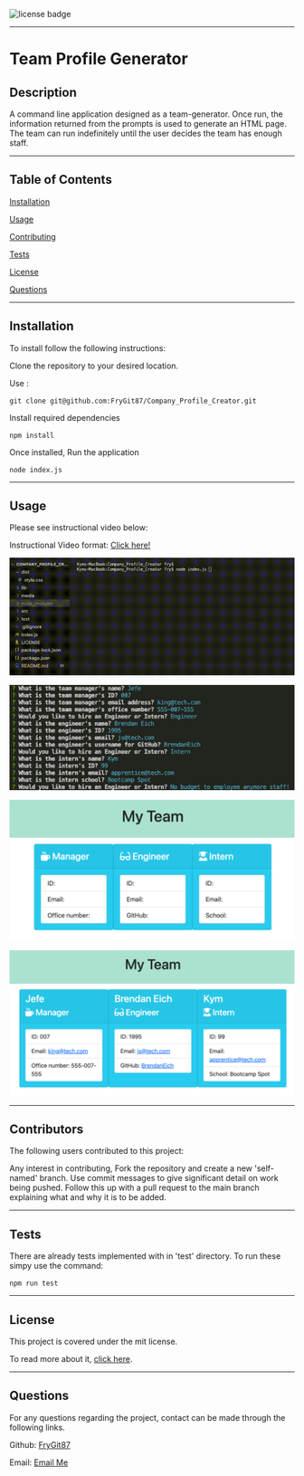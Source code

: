 ![license badge](https://img.shields.io/static/v1?label=license&message=mit&color=Blue)

---

# Team Profile Generator

## Description

A command line application designed as a team-generator. Once run, the information returned from the prompts is used to generate an HTML page. The team can run indefinitely until the user decides the team has enough staff.

---

## Table of Contents

[Installation](https://github.com/FryGit87/Company_Profile_Creator#installation)

[Usage](https://github.com/FryGit87/Company_Profile_Creator#usage)

[Contributing](https://github.com/FryGit87/Company_Profile_Creator#contributors)

[Tests](https://github.com/FryGit87/Company_Profile_Creator#tests)

[License](https://github.com/FryGit87/Company_Profile_Creator#license)

[Questions](https://github.com/FryGit87/Company_Profile_Creator#questions)

---

## Installation

To install follow the following instructions:

Clone the repository to your desired location.

Use :

```
git clone git@github.com:FryGit87/Company_Profile_Creator.git
```

Install required dependencies

```
npm install
```

Once installed, Run the application

```
node index.js
```

---

## Usage

Please see instructional video below:

Instructional Video format: [Click here!](https://drive.google.com/file/d/1VTjVOSlm32SlCLtreHTDWhdVcdy8lAR-/view?usp=sharing)

![Application Presentation](./media/how-to-use.gif)

![User Input](./media/userInput.png)

![Template Staff](./media/templateStaff.png)

![Staff](./media/Staff.png)

---

## Contributors

The following users contributed to this project:

Any interest in contributing, Fork the repository and create a new 'self-named' branch. Use commit messages to give significant detail on work being pushed. Follow this up with a pull request to the main branch explaining what and why it is to be added.

---

## Tests

There are already tests implemented with in 'test' directory. To run these simpy use the command:

```
npm run test
```

---

## License

This project is covered under the mit license.

To read more about it, [click here](https://choosealicense.com/licenses/mit).

---

## Questions

For any questions regarding the project, contact can be made through the following links.

Github: [FryGit87](https://github.com/FryGit87)

Email: [Email Me](kymreilly.87@hotmail.com)
